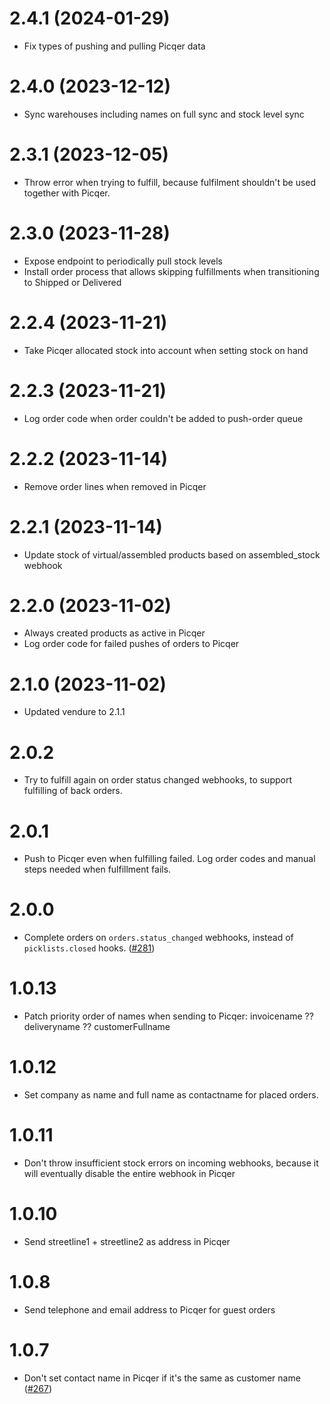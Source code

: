# 2.4.1 (2024-01-29)

- Fix types of pushing and pulling Picqer data

# 2.4.0 (2023-12-12)

- Sync warehouses including names on full sync and stock level sync

# 2.3.1 (2023-12-05)

- Throw error when trying to fulfill, because fulfilment shouldn't be used together with Picqer.

# 2.3.0 (2023-11-28)

- Expose endpoint to periodically pull stock levels
- Install order process that allows skipping fulfillments when transitioning to Shipped or Delivered

# 2.2.4 (2023-11-21)

- Take Picqer allocated stock into account when setting stock on hand

# 2.2.3 (2023-11-21)

- Log order code when order couldn't be added to push-order queue

# 2.2.2 (2023-11-14)

- Remove order lines when removed in Picqer

# 2.2.1 (2023-11-14)

- Update stock of virtual/assembled products based on assembled_stock webhook

# 2.2.0 (2023-11-02)

- Always created products as active in Picqer
- Log order code for failed pushes of orders to Picqer

# 2.1.0 (2023-11-02)

- Updated vendure to 2.1.1

# 2.0.2

- Try to fulfill again on order status changed webhooks, to support fulfilling of back orders.

# 2.0.1

- Push to Picqer even when fulfilling failed. Log order codes and manual steps needed when fulfillment fails.

# 2.0.0

- Complete orders on `orders.status_changed` webhooks, instead of `picklists.closed` hooks. ([#281](https://github.com/Pinelab-studio/pinelab-vendure-plugins/pull/281))

# 1.0.13

- Patch priority order of names when sending to Picqer: invoicename ?? deliveryname ?? customerFullname

# 1.0.12

- Set company as name and full name as contactname for placed orders.

# 1.0.11

- Don't throw insufficient stock errors on incoming webhooks, because it will eventually disable the entire webhook in Picqer

# 1.0.10

- Send streetline1 + streetline2 as address in Picqer

# 1.0.8

- Send telephone and email address to Picqer for guest orders

# 1.0.7

- Don't set contact name in Picqer if it's the same as customer name ([#267](https://github.com/Pinelab-studio/pinelab-vendure-plugins/pull/267))
